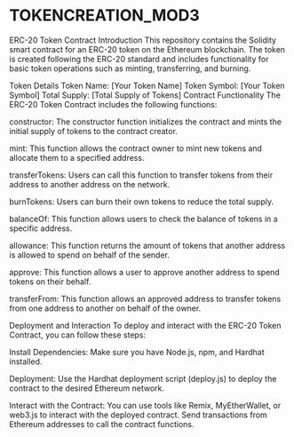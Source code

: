 # TOKENCREATION_MOD3
ERC-20 Token Contract 
Introduction
This repository contains the Solidity smart contract for an ERC-20 token on the Ethereum blockchain. The token is created following the ERC-20 standard and includes functionality for basic token operations such as minting, transferring, and burning.

Token Details
Token Name: [Your Token Name]
Token Symbol: [Your Token Symbol]
Total Supply: [Total Supply of Tokens]
Contract Functionality
The ERC-20 Token Contract includes the following functions:

constructor: The constructor function initializes the contract and mints the initial supply of tokens to the contract creator.

mint: This function allows the contract owner to mint new tokens and allocate them to a specified address.

transferTokens: Users can call this function to transfer tokens from their address to another address on the network.

burnTokens: Users can burn their own tokens to reduce the total supply.

balanceOf: This function allows users to check the balance of tokens in a specific address.

allowance: This function returns the amount of tokens that another address is allowed to spend on behalf of the sender.

approve: This function allows a user to approve another address to spend tokens on their behalf.

transferFrom: This function allows an approved address to transfer tokens from one address to another on behalf of the owner.

Deployment and Interaction
To deploy and interact with the ERC-20 Token Contract, you can follow these steps:

Install Dependencies: Make sure you have Node.js, npm, and Hardhat installed.

Deployment: Use the Hardhat deployment script (deploy.js) to deploy the contract to the desired Ethereum network.

Interact with the Contract: You can use tools like Remix, MyEtherWallet, or web3.js to interact with the deployed contract. Send transactions from Ethereum addresses to call the contract functions.
